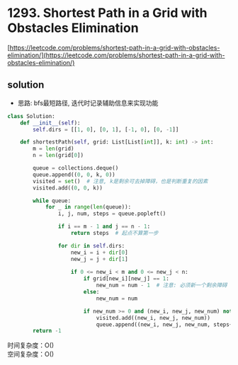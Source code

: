 # 1293. Shortest Path in a Grid with Obstacles Elimination
[https://leetcode.com/problems/shortest-path-in-a-grid-with-obstacles-elimination/](https://leetcode.com/problems/shortest-path-in-a-grid-with-obstacles-elimination/)


## solution

- 思路: bfs最短路径, 迭代时记录辅助信息来实现功能

```python
class Solution:
    def __init__(self):
        self.dirs = [[1, 0], [0, 1], [-1, 0], [0, -1]]

    def shortestPath(self, grid: List[List[int]], k: int) -> int:
        m = len(grid)
        n = len(grid[0])

        queue = collections.deque()
        queue.append((0, 0, k, 0))
        visited = set()  # 注意, k是剩余可去掉障碍，也是判断重复的因素
        visited.add((0, 0, k))        

        while queue:
            for _ in range(len(queue)):
                i, j, num, steps = queue.popleft()

                if i == m - 1 and j == n - 1:
                    return steps  # 起点不算第一步

                for dir in self.dirs:
                    new_i = i + dir[0]
                    new_j = j + dir[1]                                    
            
                    if 0 <= new_i < m and 0 <= new_j < n:
                        if grid[new_i][new_j] == 1:
                            new_num = num - 1  # 注意: 必须新一个剩余障碍
                        else:
                            new_num = num

                        if new_num >= 0 and (new_i, new_j, new_num) not in visited:                                               
                            visited.add((new_i, new_j, new_num))
                            queue.append((new_i, new_j, new_num, steps+1))
        return -1
```
时间复杂度：O() <br>
空间复杂度：O()
